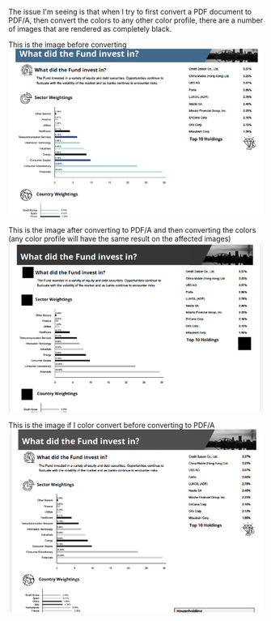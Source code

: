 The issue I'm seeing is that when I try to first convert a PDF document to PDF/A, then convert the colors to any other color profile, there are a number of images that
are rendered as completely black.


This is the image before converting
![image](ColorConvertPdf/images/before.png)


This is the image after converting to PDF/A and then converting the colors (any color profile will have the same result on the affected images)
![image](ColorConvertPdf/images/after.png)


This is the image if I color convert before converting to PDF/A
![image](ColorConvertPdf/images/color-convert-prior-to-pdfa.png)